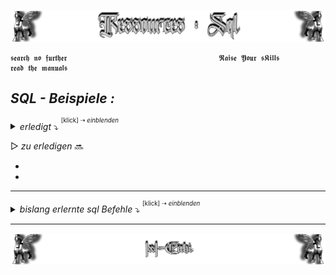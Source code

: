 <!--  library to learn SQL   📓📚  -->

![Lamassu_sql](https://github.com/IxI-Enki/IxI-Enki/blob/main/.dev/visual/Lamassu_Ressources_SQL%20%5B(Kopfzeile)(tiny)%5D.png?raw=true)

    𝖘𝖊𝖆𝖗𝖈𝖍 𝖓𝖔 𝖋𝖚𝖗𝖙𝖍𝖊𝖗                                  𝕽𝖆𝖎𝖘𝖊 𝖄𝖔𝖚𝖗 𝖘𝕶𝖎𝖑𝖑𝖘                                  𝖗𝖊𝖆𝖉 𝖙𝖍𝖊 𝖒𝖆𝖓𝖚𝖆𝖑𝖘
    
<!-- Übungen -->
## ***SQL - Beispiele :***
*<details><summary> erledigt*   ⤵  <sup><sup>[klick] ⇢ *einblenden*</sub></sup>    </summary>

- Uebung-000 -- `ᴇᴍᴘᴛʏLɪɴᴋ`
- Uebung-001 -- `ᴇᴍᴘᴛʏLɪɴᴋ`
- Uebung-002 -- `ᴇᴍᴘᴛʏLɪɴᴋ`
- ... Links werden nachgereicht ...

- Uebung-006 -- [ADAT Persontabelle](https://github.com/IxI-Enki/Uebung-dbi-006)
-
  
---
</details>

<!-- NÄCHSTE Übungen -->
▷   *zu erledigen*   🔜

-
-

---

*<details><summary> bislang erlernte sql Befehle*   ⤵  <sup><sup>[klick] ⇢ *einblenden*</sub></sup>    </summary>

```sql
drop table CITY;
drop table CITY CASCADE CONSTRAINTS;      -- löscht auch alle references auf table CITY
/*                  Spalten  |  Datentyp   |   Constraint  (foreign key) */
create table CITY ( PLZ         char(4)        primary key,
                    "NAME"      varchar(30));

drop table PERSON;
/*                  Spalten  |  Datentyp  |  Constraint  (foreign key) */
/*-----TABLES ERSTELLEN------------------------------------------------------*/
create table PERSON(PID         number       primary key,
                    FIRSTNAME   varchar(30)  default 'abc',
                    LASTNAME    varchar(30)  NOT NULL,
                    PLZ         char(4)      references     CITY(PLZ));

/*-----TABLES ERWEITERN / SPALTEN EINFüGEN/LöSCHEN---------------------------*/
alter table PERSON add                                   -- ADD         : fügt eine weitere Spalte zu einem 
                    GEBDATE     date        NOT NULL;    ----- auch CONSTRAINTS können nachträglich hinzugef

alter table PERSON drop column                           -- DROP COLUMN : entfernt eine Spalte wieder
                    GEBDATE;

alter table PERSON modify                                -- MODIFY      : DATENTYP von Spalte im nachhinein 
                    FIRSTNAME   varchar (40);

alter table PERSON rename column                         -- RENAME      : Spalten umbenennen
                    LASTNAME to NEW_LASTNAME;

/*-----WERTE IN [TUPLE=]ZEILEN EINFüGEN--------------------------------------*/
insert into PERSON values (1, NULL, 'Mayr', NULL);       -- Werte in alle Spalten
insert into PERSON (PID, LASTNAME) values (2, 'Müller'); -- ausgewählte Werte

---- alle WERTE von PERSON AUSGEBEN:
select * from PERSON;

/*-----NEUER TABLE AUS EXISTIERENDEM-----------------------------------------*/
create table SCHUELER as(select * from PERSON);   -- ACHTUNG CONSTRAINTS WERDEN NICHT VOLLSTäNDIG üBERNOMMEN

---- alle WERTE von SCHUELER AUSGEBEN:
select * from SCHUELER;

/*-----ZUSAMMENGESETZTE KEYS------------------------------------------------*/
create table VERKNUEPFUNG(ID_1 number,
                          ID_2 number,
                                                           primary key(ID_1, ID_2),
                                                           foreign key(ID_1)        references TAB_1(ID_1),
                                                           foreign key(ID_2)        references TAB_2(ID_2));
/*----FUNKTIONAL GLEICH, CONSTRAINTS BENANNT .. dadurch ANSPRECHBAR----------*/
create table VERKNUEPFUNG(ID_1 number,
                          ID_2 number,
                               constraint VERKNUEPFUNG_PK  primary key(ID_1, ID_2),
                               constraint TAB_1_FK         foreign key(ID_1)        references TAB_1(ID_1),
                               constraint TAB_1_FK         foreign key(ID_2)        references TAB_2(ID_2));

```
</details>

---
<!--  🧠by: github.com/IxI-Enki💭  -->
![Lamassu_(x2)](https://github.com/IxI-Enki/IxI-Enki/blob/main/.dev/visual/Lamassu_IxI-Enki%20%5B(Fusszeile)(tiny)%5D.png?raw=true)
